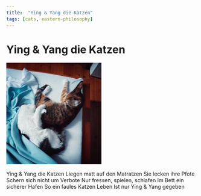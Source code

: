 ```yaml
---
title:  "Ying & Yang die Katzen"
tags: [cats, eastern-philosophy]
---
```



# Ying & Yang die Katzen

<a href="/img/Ying+Yang.jpg"><img src="/img/Ying+Yang.jpg" style="width:50%" alt="2 zusammengerollte Katzen"></a>

<!--more-->
Ying & Yang die Katzen
Liegen matt auf den Matratzen
Sie lecken ihre Pfote
Schern sich nicht um Verbote
Nur fressen, spielen, schlafen
Im Bett ein sicherer Hafen
So ein faules Katzen Leben
Ist nur Ying & Yang gegeben

